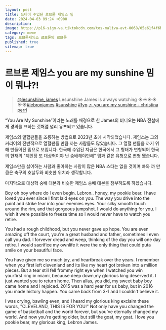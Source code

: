 ```yaml
---
layout: post
title: 드디어 수입된 르브론 제임스 밈
date: 2024-04-03 09:24 +0900
description: 
image: https://p16-sign-va.tiktokcdn.com/tos-maliva-avt-0068/05e61f4f6bef666dc48e0d047edcf19d~c5_100x100.jpeg?lk3s=a5d48078&x-expires=1712278800&x-signature=AlTJVZ8nra1YM4V6v1E3hpn92m4%3D
category: meme
tags: 르브론제임스 르브론밈 르브론
published: true
sitemap: true
---
```


# 르브론 제임스 you are my sunshine 밈이 뭐냐?!
<blockquote class="tiktok-embed" cite="https://www.tiktok.com/@lesunshine_james/video/7345513027241872670" data-video-id="7345513027241872670" style="max-width: 605px;min-width: 325px;" > <section> <a target="_blank" title="@lesunshine_james" href="https://www.tiktok.com/@lesunshine_james?refer=embed">@lesunshine_james</a> Lesunshine James is always watching ☀️☀️☀️☀️☀️☀️<a title="lebronjames" target="_blank" href="https://www.tiktok.com/tag/lebronjames?refer=embed">#lebronjames</a> <a title="sunshine" target="_blank" href="https://www.tiktok.com/tag/sunshine?refer=embed">#sunshine</a> <a title="fyp" target="_blank" href="https://www.tiktok.com/tag/fyp?refer=embed">#fyp</a> <a target="_blank" title="♬ you are my sunshine - christina perri" href="https://www.tiktok.com/music/you-are-my-sunshine-6705101173034059777?refer=embed">♬ you are my sunshine - christina perri</a> </section> </blockquote> <script async src="https://www.tiktok.com/embed.js"></script>

“You Are My Sunshine”이라는 노래를 배경으로 한 James의 비디오는 NBA 전설에게 경의를 표하는 것처럼 널리 유포되고 있습니다.

제임스의 열혈팬들을 조롱하는 방법으로 2023년 초에 시작되었습니다. 
제임스는 그의 커리어의 전반적으로 열혈팬들 만큼 까는 사람들도 많았습니다.
그 열혈 팬들을 까기 위해 만들어진 밈으로 보입니다.
한국에 수입된 지금은 한국에서 그 형태가 변형되어 한국의 현재의 "제엔장 또 대상혁이야 난 숭배해야만해" 밈과 같은 유형으로 변형 됐습니다.

제임스만큼 싫어하는 사람과 좋아하는 사람이 많은 NBA 스타는 없을 것이며 빠와 까 만큼은 축구의 호날두와 비슷한 위치라 생각합니다.

마지막으로 대상혁 숭배 대본과 비슷한 제임스 숭배 대본을 첨부하도록 하겠습니다.

Boy oh boy where do I even begin. Lebron..
honey, my pookie bear. I have loved you
ever since I first laid eyes on you. The way
you drive into the paint and strike fear
into your enemies eyes. Your silky smooth
touch around the rim, and that gorgeous
jumpshot. I would do anything for you. I
wish it were possible to freeze time so I
would never have to watch you retire.

You had a rough childhood, but you never gave up hope. You are even amazing off the court, you're a great husband and father, sometimes I even call you dad. I forvever dread and weep, thinking of the day you will one day retire. I would sacrifice my ownlife it were the only thing that could puta smile on your beautiful face.

You have given me so much joy, and heartbreak over the years. I remember when you first left clevenland and its like my heart got broken into a million pieces. But a tear still fell frommy right eye when I watched you win yourfirst ring in miami, because deep down,my glorious king deserved it. I just wanted you to return home. Then allas, you did, my sweet baby boy came home and I rejoiced.
2015 was a hard year for us baby, but in
2016 you made history happen. You came
back from 3-1 and I couldn't believe it.

I was crying, bawling even, and I heard my
glorious king exclaim these words,
"CLEVELAND, THIS IS FOR YOU!" Not only
have you changed the game of basketball
and the world forever, but you've eternally
changed my world. And now you're getting
older, but still the goat, my goat. I love
you pookie bear, my glorious king, Lebron
James.